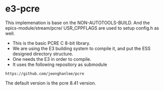 # e3-pcre

This implemenation is base on the NON-AUTOTOOLS-BUILD. And the epics-module/stream/pcre/ USR_CPPFLAGS are used to setup config.h as well.

* This is the basic PCRE C 8-bit library. 
* We are using the E3 building system to compile it, and put the ESS designed directory structure.
* One needs the E3 in order to compile.
* It uses the following repository as submodule

```
https://github.com/jeonghanlee/pcre
```

The default version is the pcre 8.41 version. 